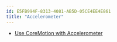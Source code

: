 ```yaml
---
id: E5FB994F-8313-4081-AB5D-05CE4EE4E861
title: "Accelerometer"
---
```


-   [Use CoreMotion with Accelerometer](/recipes/ios/input/accelerometer/use_coremotion_with_accelerometer)
